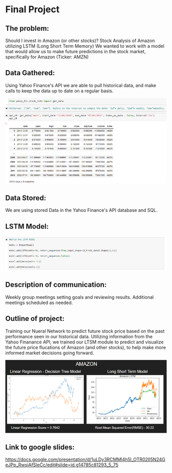 #  Final Project

##  The problem: 
Should I invest in Amazon (or other stocks)?
Stock Analysis of Amazon utilizing LSTM (Long Short Term Memory)
We wanted to work with a model that would allow us to make future predictions in the stock market, specifically for Amazon (Ticker: AMZN)
##  Data Gathered:
Using Yahoo Finance's API we are able to pull historical data, and make calls to keep the data up to date on a regular basis.

![alt text](https://github.com/Martamorningham/Final_Project/blob/main/Yahoo_API_pull_example.png)
##  Data Stored:
We are using stored Data in the Yahoo Finance's API database and SQL.
##  LSTM Model:

![alt text](https://github.com/Martamorningham/Final_Project/blob/Russell_Taylor_Branch_3/LSTM_model.png)

##  Description of communication:
Weekly group meetings setting goals and reviewing results.  Additional meetings scheduled as needed. 

##  Outline of project:
Training our Nueral Network to predict future stock price based on the past performance seen in our historical data. Utilizing information from the Yahoo Finanance API, we trained our LTSM module to predict and visualize the future price flucations of Amazon (and other stocks), to help make more informed market decisions going forward.

![alt text](https://github.com/Martamorningham/Final_Project/blob/main/AMZN_Graph_Models.png)

##  Link to google slides:
https://docs.google.com/presentation/d/1uLDy3RCMMl4h5l_OTR02II5N24GeJPp_RwsjAfSleCc/edit#slide=id.g14785c81293_5_75
